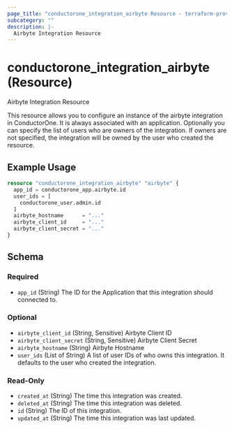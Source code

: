 ```yaml
---
page_title: "conductorone_integration_airbyte Resource - terraform-provider-conductorone"
subcategory: ""
description: |-
  Airbyte Integration Resource
---
```


# conductorone_integration_airbyte (Resource)

Airbyte Integration Resource

This resource allows you to configure an instance of the airbyte integration in ConductorOne.
It is always associated with an application. Optionally you can specify the list of users who are owners of the integration.
If owners are not specified, the integration will be owned by the user who created the resource.

## Example Usage

```terraform
resource "conductorone_integration_airbyte" "airbyte" {
  app_id = conductorone_app.airbyte.id
  user_ids = [
    conductorone_user.admin.id
  ]
  airbyte_hostname      = "..."
  airbyte_client_id     = "..."
  airbyte_client_secret = "..."
}
```

<!-- schema generated by tfplugindocs -->
## Schema

### Required

- `app_id` (String) The ID for the Application that this integration should connected to.

### Optional

- `airbyte_client_id` (String, Sensitive) Airbyte Client ID
- `airbyte_client_secret` (String, Sensitive) Airbyte Client Secret
- `airbyte_hostname` (String) Airbyte Hostname
- `user_ids` (List of String) A list of user IDs of who owns this integration. It defaults to the user who created the integration.

### Read-Only

- `created_at` (String) The time this integration was created.
- `deleted_at` (String) The time this integration was deleted.
- `id` (String) The ID of this integration.
- `updated_at` (String) The time this integration was last updated.
